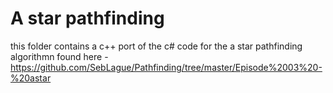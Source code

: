 # A star pathfinding 


this folder contains a c++ port of the c# code for the a star pathfinding algorithmn found here - https://github.com/SebLague/Pathfinding/tree/master/Episode%2003%20-%20astar